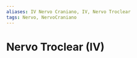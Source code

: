 ```yaml
---
aliases: IV Nervo Craniano, IV, Nervo Troclear
tags: Nervo, NervoCraniano
---
```

# Nervo Troclear (IV)
